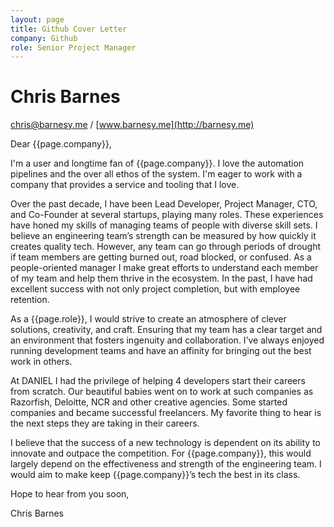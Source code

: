 ```yaml
---
layout: page
title: Github Cover Letter
company: Github
role: Senior Project Manager
---
```


# Chris Barnes

[chris@barnesy.me](mailto:chris@barnesy.me) / [www.barnesy.me](http://barnesy.me)  

Dear {{page.company}},

I'm a user and longtime fan of {{page.company}}. I love the automation pipelines and the over all ethos of the system. I'm eager to work with a company that provides a service and tooling that I love.

Over the past decade, I have been Lead Developer, Project Manager, CTO, and Co-Founder at several startups, playing many roles. These experiences have honed my skills of managing teams of people with diverse skill sets. I believe  an engineering team’s strength can be measured by how quickly it creates quality tech. However, any team can go through periods of drought if team members are getting burned out, road blocked, or confused. As a people-oriented manager I make great efforts to understand each member of my team and help them thrive in the ecosystem. In the past, I have had excellent success with not only project completion, but with employee retention.

As a {{page.role}}, I would strive to create an atmosphere of clever solutions, creativity, and craft. Ensuring that my team has a clear target and an environment that fosters ingenuity and collaboration. I’ve always enjoyed running development teams and have an affinity for bringing out the best work in others.

At DANIEL I had the privilege of helping 4 developers start their careers from scratch. Our beautiful babies went on to work at such companies as Razorfish, Deloitte, NCR and other creative agencies. Some started companies and became successful freelancers. My favorite thing to hear is the next steps they are taking in their careers.

I believe that the success of a new technology is dependent on its ability to innovate and outpace the competition. For {{page.company}}, this would largely depend on the effectiveness and strength of the engineering team. I would aim to make keep {{page.company}}’s tech the best in its class.

Hope to hear from you soon,

Chris Barnes
